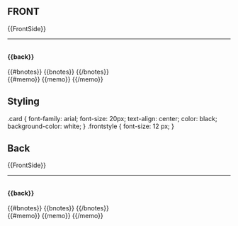 ## FRONT ##
{{FrontSide}}
<br>
<hr id=answer>
<br>
<Strong>{{back}}</Strong>
<br><br>
{{#bnotes}}
{{bnotes}}
{{/bnotes}}
<br>
{{#memo}}
{{memo}}
{{/memo}}


## Styling ##

.card {
 font-family: arial;
 font-size: 20px;
 text-align: center;
 color: black;
 background-color: white;
}
.frontstyle {
 font-size: 12 px;
}

## Back ##
{{FrontSide}}
<br>
<hr id=answer>
<br>
<Strong>{{back}}</Strong>
<br><br>
{{#bnotes}}
{{bnotes}}
{{/bnotes}}
<br>
{{#memo}}
{{memo}}
{{/memo}}
